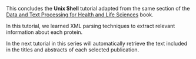 This concludes the **Unix Shell** tutorial adapted from the same section of the [Data and Text Processing for Health and Life Sciences](https://labs.rd.ciencias.ulisboa.pt/book/) book.

In this tutorial, we learned XML parsing techniques to extract relevant information about each protein.

In the next tutorial in this series will automatically retrieve the text included in the titles and abstracts of each selected publication.
